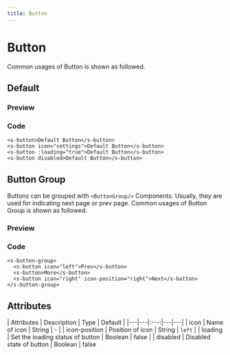 ```yaml
---
title: Button
---
```


# Button

Common usages of Button is shown as followed.

## Default

### Preview
<ClientOnly>
<button-demos></button-demos>
</ClientOnly>

### Code
```vue
<s-button>Default Button</s-button>
<s-button icon="settings">Default Button</s-button>
<s-button :loading="true">Default Button</s-button>
<s-button disabled>Default Button</s-button>
```

## Button Group

Buttons can be grouped with `<ButtonGroup/>` Components.
Usually, they are used for indicating next page or prev page.
Common usages of Button Group is shown as followed.

### Preview
<ClientOnly>
<button-group-demo></button-group-demo>
</ClientOnly>

### Code
```vue
<s-button-group>
  <s-button icon="left">Prev</s-button>
  <s-button>More</s-button>
  <s-button icon="right" icon-position="right">Next</s-button>
</s-button-group>
```

## Attributes
| Attributes | Description | Type | Default |
|---|---|:---:|---|---|
| icon | Name of icon | String | - |
| icon-position | Position of icon | String | `left` |
| loading | Set the loading status of button | Boolean | false |
| disabled | Disabled state of button | Boolean | false